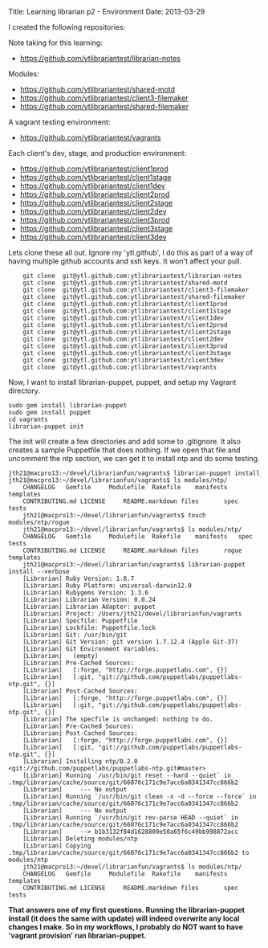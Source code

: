 Title: Learning librarian p2 - Environment
Date: 2013-03-29

I created the following repositories:

Note taking for this learning:

 - https://github.com/ytlibrariantest/librarian-notes

Modules:

 - https://github.com/ytlibrariantest/shared-motd
 - https://github.com/ytlibrariantest/client3-filemaker
 - https://github.com/ytlibrariantest/shared-filemaker

A vagrant testing environment:

- https://github.com/ytlibrariantest/vagrants

Each client's dev, stage, and production environment:

 - https://github.com/ytlibrariantest/client1prod
 - https://github.com/ytlibrariantest/client1stage
 - https://github.com/ytlibrariantest/client1dev
 - https://github.com/ytlibrariantest/client2prod
 - https://github.com/ytlibrariantest/client2stage
 - https://github.com/ytlibrariantest/client2dev
 - https://github.com/ytlibrariantest/client3prod
 - https://github.com/ytlibrariantest/client3stage
 - https://github.com/ytlibrariantest/client3dev


Lets clone these all out. Ignore my 'ytl.github', I do this as part of a
way of having multiple github accounts and ssh keys. It won't affect your 
pull.

		git clone  git@ytl.github.com:ytlibrariantest/librarian-notes
		git clone  git@ytl.github.com:ytlibrariantest/shared-motd
		git clone  git@ytl.github.com:ytlibrariantest/client3-filemaker
		git clone  git@ytl.github.com:ytlibrariantest/shared-filemaker
		git clone  git@ytl.github.com:ytlibrariantest/client1prod
		git clone  git@ytl.github.com:ytlibrariantest/client1stage
		git clone  git@ytl.github.com:ytlibrariantest/client1dev
		git clone  git@ytl.github.com:ytlibrariantest/client2prod
		git clone  git@ytl.github.com:ytlibrariantest/client2stage
		git clone  git@ytl.github.com:ytlibrariantest/client2dev
		git clone  git@ytl.github.com:ytlibrariantest/client3prod
		git clone  git@ytl.github.com:ytlibrariantest/client3stage
		git clone  git@ytl.github.com:ytlibrariantest/client3dev
		git clone  git@ytl.github.com:ytlibrariantest/vagrants

Now, I want to install librarian-puppet, puppet, and setup my Vagrant directory.

    sudo gem install librarian-puppet
    sudo gem install puppet
    cd vagrants
    librarian-puppet init

The init will create a few directories and add some to .gitignore. It also creates
a sample Puppetfile that does nothing. If we open that file and uncomment the ntp
section, we can get it to install ntp and do some testing.

    jth21@macpro13:~/devel/librarianfun/vagrants$ librarian-puppet install
    jth21@macpro13:~/devel/librarianfun/vagrants$ ls modules/ntp/
		CHANGELOG	Gemfile		Modulefile	Rakefile	manifests	templates
		CONTRIBUTING.md	LICENSE		README.markdown	files		spec		tests  
		jth21@macpro13:~/devel/librarianfun/vagrants$ touch modules/ntp/rogue
		jth21@macpro13:~/devel/librarianfun/vagrants$ ls modules/ntp/
		CHANGELOG	Gemfile		Modulefile	Rakefile	manifests	spec		tests
		CONTRIBUTING.md	LICENSE		README.markdown	files		rogue		templates
		jth21@macpro13:~/devel/librarianfun/vagrants$ librarian-puppet install --verbose
		[Librarian] Ruby Version: 1.8.7
		[Librarian] Ruby Platform: universal-darwin12.0
		[Librarian] Rubygems Version: 1.3.6
		[Librarian] Librarian Version: 0.0.24
		[Librarian] Librarian Adapter: puppet
		[Librarian] Project: /Users/jth21/devel/librarianfun/vagrants
		[Librarian] Specfile: Puppetfile
		[Librarian] Lockfile: Puppetfile.lock
		[Librarian] Git: /usr/bin/git
		[Librarian] Git Version: git version 1.7.12.4 (Apple Git-37)
		[Librarian] Git Environment Variables:
		[Librarian]   (empty)
		[Librarian] Pre-Cached Sources:
		[Librarian]   [:forge, "http://forge.puppetlabs.com", {}]
		[Librarian]   [:git, "git://github.com/puppetlabs/puppetlabs-ntp.git", {}]
		[Librarian] Post-Cached Sources:
		[Librarian]   [:forge, "http://forge.puppetlabs.com", {}]
		[Librarian]   [:git, "git://github.com/puppetlabs/puppetlabs-ntp.git", {}]
		[Librarian] The specfile is unchanged: nothing to do.
		[Librarian] Pre-Cached Sources:
		[Librarian] Post-Cached Sources:
		[Librarian]   [:forge, "http://forge.puppetlabs.com", {}]
		[Librarian]   [:git, "git://github.com/puppetlabs/puppetlabs-ntp.git", {}]
		[Librarian] Installing ntp/0.2.0 <git://github.com/puppetlabs/puppetlabs-ntp.git#master>
		[Librarian] Running `/usr/bin/git reset --hard --quiet` in .tmp/librarian/cache/source/git/66076c171c9e7acc6a0341347cc866b2
		[Librarian]     --- No output
		[Librarian] Running `/usr/bin/git clean -x -d --force --force` in .tmp/librarian/cache/source/git/66076c171c9e7acc6a0341347cc866b2
		[Librarian]     --- No output
		[Librarian] Running `/usr/bin/git rev-parse HEAD --quiet` in .tmp/librarian/cache/source/git/66076c171c9e7acc6a0341347cc866b2
		[Librarian]     --> b1b3132f84d1628800e50a65f6c49bb998872acc
		[Librarian] Deleting modules/ntp
		[Librarian] Copying .tmp/librarian/cache/source/git/66076c171c9e7acc6a0341347cc866b2 to modules/ntp
		jth21@macpro13:~/devel/librarianfun/vagrants$ ls modules/ntp/
		CHANGELOG	Gemfile		Modulefile	Rakefile	manifests	templates
		CONTRIBUTING.md	LICENSE		README.markdown	files		spec		tests    

**That answers one of my first questions. Running the librarian-puppet install (it does the same with update)
will indeed overwrite any local changes I make. So in my workflows, I probably do NOT want to have 'vagrant provision' run librarian-puppet.**







